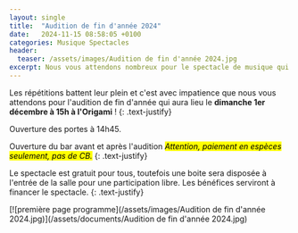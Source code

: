 ```yaml
---
layout: single
title:  "Audition de fin d'année 2024"
date:   2024-11-15 08:58:05 +0100
categories: Musique Spectacles
header:
  teaser: /assets/images/Audition de fin d'année 2024.jpg
excerpt: Nous vous attendons nombreux pour le spectacle de musique qui aura lieu le **dimanche 1/12 à 15h à l'Origami**.
---
```

Les répétitions battent leur plein et c'est avec impatience que nous vous attendons pour l'audition de fin d'année qui aura lieu le **dimanche 1er décembre à 15h à l'Origami** !
{: .text-justify}

Ouverture des portes à 14h45.

Ouverture du bar avant et après l'audition <mark><i>Attention, paiement en espèces seulement, pas de CB.</i></mark>
{: .text-justify}

Le spectacle est gratuit pour tous, toutefois une boite sera disposée à l'entrée de la salle pour une participation libre.
Les bénéfices serviront à financer le spectacle.
{: .text-justify}

[![première page programme](/assets/images/Audition de fin d'année 2024.jpg)](/assets/documents/Audition de fin d'année 2024.jpg)
